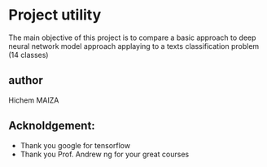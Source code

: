 # Project utility 
The main objective of this project is to compare a basic approach to deep neural network model approach applaying to a texts classification problem  (14 classes)
## author 
Hichem MAIZA
## Acknoldgement:
- Thank you google for tensorflow
- Thank you Prof. Andrew ng for your great courses